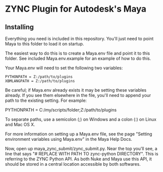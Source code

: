 # ZYNC Plugin for Autodesk's Maya

## Installing

Everything you need is included in this repository. You'll just need to point Maya to this folder to load it on startup.

The easiest way to do this is to create a Maya.env file and point it to this folder. See included Maya.env.example for an example of how to do this.

Your Maya.env will need to set the following two variables:

```
PYTHONPATH = Z:/path/to/plugins
XBMLANGPATH = Z:/path/to/plugins
```

Be careful; if Maya.env already exists it may be setting these variables already. If you see them elsewhere in the file, you'll need to append your path to the existing setting. For example:

PYTHONPATH = C:/my/scripts/folder;Z:/path/to/plugins

To separate paths, use a semicolon (;) on Windows and a colon (:) on Linux and Mac OS X.

For more information on setting up a Maya.env file, see the page "Setting environment variables using Maya.env" in the Maya Help Docs.

Now, open up maya_zync_submit/zync_submit.py. Near the top you'll see, a line that says "# REPLACE WITH PATH TO zync-python DIRECTORY". This is referring to the ZYNC Python API. As both Nuke and Maya use this API, it should be stored in a central location accessible by both softwares.

